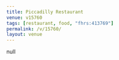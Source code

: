 ```yaml
---
title: Piccadilly Restaurant
venue: v15760
tags: [restaurant, food, "fhrs:413769"]
permalink: /v/15760/
layout: venue
---
```

null